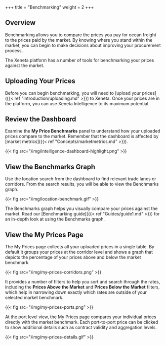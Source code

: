 +++
title = "Benchmarking"
weight = 2
+++

## Overview

Benchmarking allows you to compare the prices you pay for ocean freight to the prices paid by the market. By knowing where you stand within the market, you can begin to make decisions about improving your procurement process.

The Xeneta platform has a number of tools for benchmarking your prices against the market.

## Uploading Your Prices

Before you can begin benchmarking, you will need to [upload your prices]({{< ref "Introduction/uploading.md" >}}) to Xeneta. Once your prices are in the platform, you can use Xeneta Intelligence to its maximum potential.

## Review the Dashboard

Examine the **My Price Benchmarks** panel to understand how your uploaded prices compare to the market. Remember that the dashboard is affected by [market metrics]({{< ref "Concepts/marketmetrics.md" >}}).

{{< fig src="/img/intelligence-dashboard-highlight.png" >}}

## View the Benchmarks Graph

Use the location search from the dashboard to find relevant trade lanes or corridors. From the search results, you will be able to view the Benchmarks graph. 

{{< fig src="/img/location-benchmark.gif" >}}

The Benchmarks graph helps you visually compare your prices against the market. Read our [Benchmarking guide]({{< ref "Guides/guide1.md" >}}) for an in-depth look at using the Benchmarks graph.

## View the My Prices Page

The My Prices page collects all your uploaded prices in a single table. By default it groups your prices at the corridor level and shows a graph that depicts the percentage of your prices above and below the market benchmark.

{{< fig src="/img/my-prices-corridors.png" >}}

It provides a number of filters to help you sort and search through the rates, including the **Prices Above the Market** and **Prices Below the Market** filters, which help in narrowing down exactly which rates are outside of your selected market benchmark.

{{< fig src="/img/my-prices-ports.png" >}}

At the port level view, the My Prices page compares your individual prices directly with the market benchmark. Each port-to-port price can be clicked to show additional details such as contract validity and aggregation levels.

{{< fig src="/img/my-prices-details.gif" >}}
